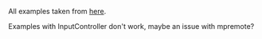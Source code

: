 All examples taken from [here](https://docs.flow3r.garden/badge/programming.html).

Examples with InputController don't work, maybe an issue with mpremote?
